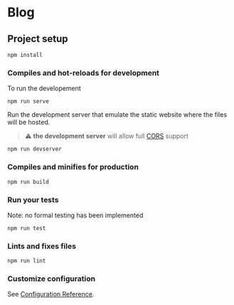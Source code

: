 # Blog

## Project setup
```
npm install
```

### Compiles and hot-reloads for development
To run the developement 
```
npm run serve
```

Run the development server that emulate the static website where the files will be hosted.

> :warning: **the development server** will allow full [CORS](https://developer.mozilla.org/fr/docs/Web/HTTP/CORS) support  

```
npm run devserver
```

### Compiles and minifies for production
```
npm run build
```

### Run your tests
Note: no formal testing has been implemented
```
npm run test
```

### Lints and fixes files
```
npm run lint
```

### Customize configuration
See [Configuration Reference](https://cli.vuejs.org/config/).
